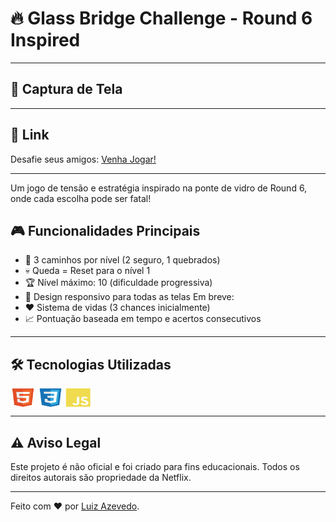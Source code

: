 # 🔥 Glass Bridge Challenge - Round 6 Inspired

---
## 📸 Captura de Tela

---

## 🚀 Link
Desafie seus amigos: [Venha Jogar!](https://henriluiz.github.io/ponte_vidro/ "Pontes de Vidro!")

---

Um jogo de tensão e estratégia inspirado na ponte de vidro de Round 6, onde cada escolha pode ser fatal!

## 🎮 Funcionalidades Principais
- 🌉 3 caminhos por nível (2 seguro, 1 quebrados)
- 💀 Queda = Reset para o nível 1
- 🏆 Nível máximo: 10 (dificuldade progressiva)
- 📱 Design responsivo para todas as telas
Em breve:
- ❤️ Sistema de vidas (3 chances inicialmente)
- 📈 Pontuação baseada em tempo e acertos consecutivos 

---

## 🛠️ Tecnologias Utilizadas

<div style="display: inline_block">
  <img align="center" alt="HTML" height="30" width="40" src="https://raw.githubusercontent.com/devicons/devicon/master/icons/html5/html5-original.svg">
  <img align="center" alt="CSS" height="30" width="40" src="https://raw.githubusercontent.com/devicons/devicon/master/icons/css3/css3-original.svg">
  <img align="center" alt="JavaScript" height="30" width="40" src="https://raw.githubusercontent.com/devicons/devicon/master/icons/javascript/javascript-plain.svg">
</div>

---

## ⚠️ Aviso Legal

Este projeto é não oficial e foi criado para fins educacionais. Todos os direitos autorais são propriedade da Netflix.

---

Feito com ❤️ por [Luiz Azevedo](https://github.com/Henriluiz).
